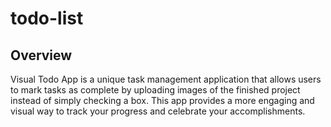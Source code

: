 # todo-list

## Overview

Visual Todo App is a unique task management application that allows users to mark tasks as complete by uploading images of the finished project instead of simply checking a box. This app provides a more engaging and visual way to track your progress and celebrate your accomplishments.

